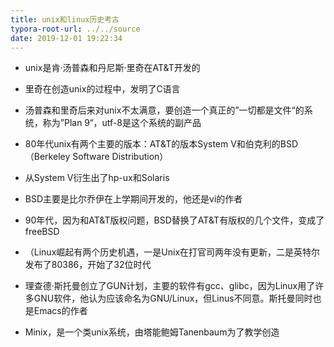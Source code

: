 ```yaml
---
title: unix和linux历史考古
typora-root-url: ../../source
date: 2019-12-01 19:22:34
---
```


- unix是肯·汤普森和丹尼斯·里奇在AT&T开发的
- 里奇在创造unix的过程中，发明了C语言
- 汤普森和里奇后来对unix不太满意，要创造一个真正的”一切都是文件“的系统，称为”Plan 9“，utf-8是这个系统的副产品


- 80年代unix有两个主要的版本：AT&T的版本System V和伯克利的BSD（Berkeley Software Distribution）
- 从System V衍生出了hp-ux和Solaris
- BSD主要是比尔乔伊在上学期间开发的，他还是vi的作者


- 90年代，因为和AT&T版权问题，BSD替换了AT&T有版权的几个文件，变成了freeBSD
- （Linux崛起有两个历史机遇，一是Unix在打官司两年没有更新，二是英特尔发布了80386，开始了32位时代
- 理查德·斯托曼创立了GUN计划，主要的软件有gcc、glibc，因为Linux用了许多GNU软件，他认为应该命名为GNU/Linux，但Linus不同意。斯托曼同时也是Emacs的作者
- Minix，是一个类unix系统，由塔能鲍姆Tanenbaum为了教学创造